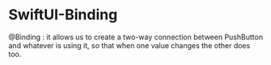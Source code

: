 # SwiftUI-Binding
@Binding :  it allows us to create a two-way connection between PushButton and whatever is using it, so that when one value changes the other does too.
